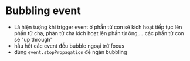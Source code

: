 # Bubbling event
* Là hiện tượng khi trigger event ở phần tử con sẽ kích hoạt tiếp tục lên phần tử cha, phàn tử cha kích hoạt lên phần tử ông,... các phần tử con sẽ "up through"
* hầu hết các event đều bubble ngoại trừ focus
* dùng `event.stopPropagation` để ngăn bubbling